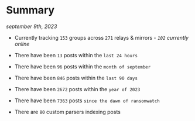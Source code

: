 
# Summary
_september 9th, 2023_

- Currently tracking `153` groups across `271` relays & mirrors - _`102` currently online_

- There have been `13` posts within the `last 24 hours`

- There have been `96` posts within the `month of september`

- There have been `846` posts within the `last 90 days`

- There have been `2672` posts within the `year of 2023`

- There have been `7363` posts `since the dawn of ransomwatch`

- There are `80` custom parsers indexing posts
